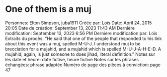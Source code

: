 # One of them is a muj

Personnes: Elton Simpson, juba1911
Créée par: Loïs
Date: April 24, 2015 20:05
Date de création: September 13, 2023 11:43 AM
Dernière modification: September 13, 2023 6:56 PM
Dernière modification par: Loïs
Extraits du procès: “He said that one of the people that responded to his link about this event was a muj, spelled M-U-J. I
understood muj to be brecciation for a mujahid, and a mujahid which is spelled M-U-J-A-H-E-D. A mujahid, again, is just someone to does jihad, literal definition.”
Notes sur les date et heure: date fictive, heure fictive
Notes sur les phrases échangées: phrase adaptée
Numéro de page des pièces à conviction: page 47